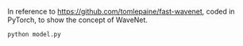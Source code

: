 In reference to https://github.com/tomlepaine/fast-wavenet, coded in PyTorch, to show the concept of WaveNet.

```sh
python model.py
```
